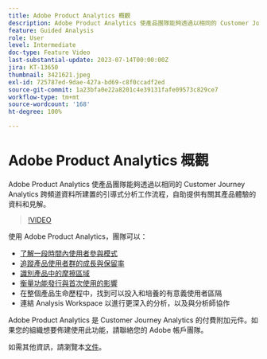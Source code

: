 ```yaml
---
title: Adobe Product Analytics 概觀
description: Adobe Product Analytics 使產品團隊能夠透過以相同的 Customer Journey Analytics 跨頻道資料所建置的引導式分析工作流程，自助提供有關其產品體驗的資料和見解。
feature: Guided Analysis
role: User
level: Intermediate
doc-type: Feature Video
last-substantial-update: 2023-07-14T00:00:00Z
jira: KT-13650
thumbnail: 3421621.jpeg
exl-id: 725787ed-9dae-427a-bd69-c8f0ccadf2ed
source-git-commit: 1a23bfa0e22a8201c4e39131fafe09573c829ce7
workflow-type: tm+mt
source-wordcount: '168'
ht-degree: 100%

---
```


# Adobe Product Analytics 概觀

Adobe Product Analytics 使產品團隊能夠透過以相同的 Customer Journey Analytics 跨頻道資料所建置的引導式分析工作流程，自助提供有關其產品體驗的資料和見解。

>[!VIDEO](https://video.tv.adobe.com/v/3421621/?learn=on)

使用 Adobe Product Analytics，團隊可以：

* [了解一段時間內使用者參與模式](../guided-analysis/trends/usage-trends-analysis.md)
* [追蹤產品使用者群的成長與保留率](../guided-analysis/user-growth/active-user-growth-analysis.md)
* [識別產品中的摩擦區域](../guided-analysis/funnel/funnel-friction-analysis.md)
* [衡量功能發行與首次使用的影響&#x200B;](../guided-analysis/impact/release-impact-analysis.md)
* 在整個產品生命歷程中，找到可以投入和培養的有意義使用者區隔
* 連結 Analysis Workspace 以進行更深入的分析，以及與分析師協作

Adobe Product Analytics 是 Customer Journey Analytics 的付費附加元件。如果您的組織想要佈建使用此功能，請聯絡您的 Adobe 帳戶團隊。

如需其他資訊，請瀏覽本[文件](https://experienceleague.adobe.com/docs/analytics-platform/using/guided-analysis/overview.html)。
